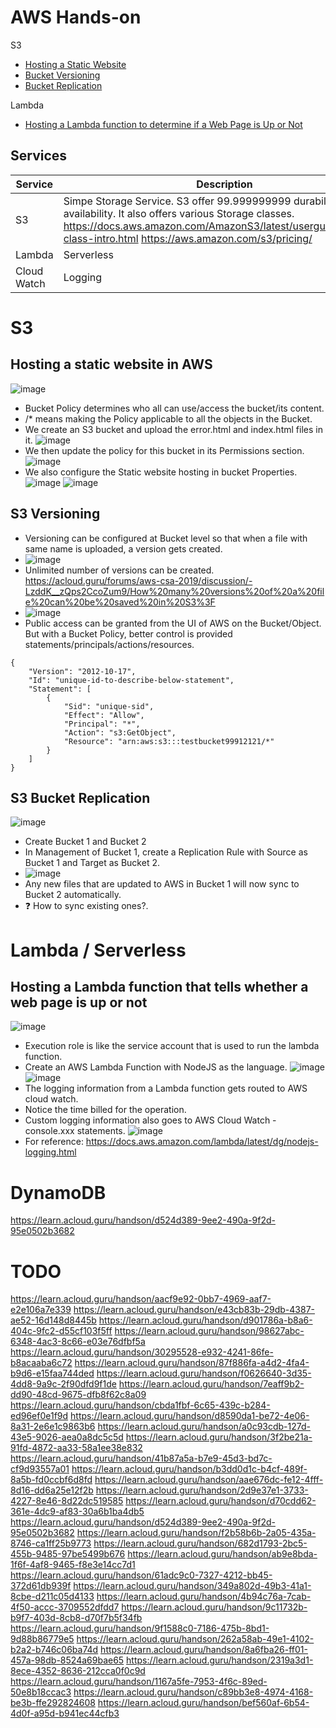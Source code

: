 # AWS Hands-on

S3
- [Hosting a Static Website](#hosting-a-static-website-in-aws)
- [Bucket Versioning](#s3-versioning)
- [Bucket Replication](#s3-bucket-replication)

Lambda
- [Hosting a Lambda function to determine if a Web Page is Up or Not](#hosting-a-lambda-function-that-tells-whether-a-web-page-is-up-or-not)

## Services

| Service      | Description |
| ----------- | ----------- |
| S3      | Simpe Storage Service. S3 offer 99.999999999 durability and 99 availability. It also offers various Storage classes.  https://docs.aws.amazon.com/AmazonS3/latest/userguide/storage-class-intro.html https://aws.amazon.com/s3/pricing/    |
| Lambda   | Serverless        |
| Cloud Watch | Logging |


# S3
## Hosting a static website in AWS
![image](https://user-images.githubusercontent.com/42272776/143780612-5294497e-e81d-41df-b878-bc8caa2896c4.png)
- Bucket Policy determines who all can use/access the bucket/its content.
- /* means making the Policy applicable to all the objects in the Bucket.
- We create an S3 bucket and upload the error.html and index.html files in it.
![image](https://user-images.githubusercontent.com/42272776/143780919-490da1e0-ff37-4d4c-a22f-05d0ae0b4537.png)
- We then update the policy for this bucket in its Permissions section.
![image](https://user-images.githubusercontent.com/42272776/143780927-5bd655fc-c9e4-4acf-8f7a-5aefbe35ad7b.png)
- We also configure the Static website hosting in bucket Properties.
![image](https://user-images.githubusercontent.com/42272776/143780943-bd7fba54-5e44-4afd-b00b-ebcff8f288df.png)
![image](https://user-images.githubusercontent.com/42272776/143780793-fc175b66-8ebe-4781-a2c1-e9a34e445dff.png)

## S3 Versioning
- Versioning can be configured at Bucket level so that when a file with same name is uploaded, a version gets created.
- ![image](https://user-images.githubusercontent.com/42272776/144109147-b74bae10-32b6-4200-ae6a-23a8fc4a579c.png)
- Unlimited number of versions can be created. https://acloud.guru/forums/aws-csa-2019/discussion/-LzddK__zQps2CcoZum9/How%20many%20versions%20of%20a%20file%20can%20be%20saved%20in%20S3%3F
- ![image](https://user-images.githubusercontent.com/42272776/144108361-71753a72-9fae-4bdb-b3d3-78b46fa94be1.png)
- Public access can be granted from the UI of AWS on the Bucket/Object. But with a Bucket Policy, better control is provided statements/principals/actions/resources.
```
{
    "Version": "2012-10-17",
    "Id": "unique-id-to-describe-below-statement",
    "Statement": [
        {
            "Sid": "unique-sid",
            "Effect": "Allow",
            "Principal": "*",
            "Action": "s3:GetObject",
            "Resource": "arn:aws:s3:::testbucket99912121/*"
        }
    ]
}
```

## S3 Bucket Replication
![image](https://user-images.githubusercontent.com/42272776/143920852-223d5357-00c9-4d9d-8b81-0e395fa5dac4.png)
- Create Bucket 1 and Bucket 2
- In Management of Bucket 1, create a Replication Rule with Source as Bucket 1 and Target as Bucket 2.
- ![image](https://user-images.githubusercontent.com/42272776/143920961-555fe1ae-7fd2-489b-a64b-1d21c583e140.png)
- Any new files that are updated to AWS in Bucket 1 will now sync to Bucket 2 automatically.
- ❓ How to sync existing ones?.

# Lambda / Serverless
## Hosting a Lambda function that tells whether a web page is up or not
![image](https://user-images.githubusercontent.com/42272776/143782240-0956fddd-d006-489d-abf1-779e19bb6eb6.png)
- Execution role is like the service account that is used to run the lambda function.
- Create an AWS Lambda Function with NodeJS as the language.
![image](https://user-images.githubusercontent.com/42272776/143782396-0fe12395-962d-41ef-b7fa-3bd625a52d26.png)
![image](https://user-images.githubusercontent.com/42272776/143782138-6965ea3e-6388-4c5a-b2bd-73d206d9848c.png)
- The logging information from a Lambda function gets routed to AWS cloud watch.
- Notice the time billed for the operation.
- Custom logging information also goes to AWS Cloud Watch - console.xxx statements.
![image](https://user-images.githubusercontent.com/42272776/143782116-fbedd5de-a894-4826-b65b-33d655bfb703.png)
- For reference: https://docs.aws.amazon.com/lambda/latest/dg/nodejs-logging.html

# DynamoDB
https://learn.acloud.guru/handson/d524d389-9ee2-490a-9f2d-95e0502b3682



# TODO
https://learn.acloud.guru/handson/aacf9e92-0bb7-4969-aaf7-e2e106a7e339
https://learn.acloud.guru/handson/e43cb83b-29db-4387-ae52-16d148d8445b
https://learn.acloud.guru/handson/d901786a-b8a6-404c-9fc2-d55cf103f5ff
https://learn.acloud.guru/handson/98627abc-6348-4ac3-8c66-e03e76dfbf5a
https://learn.acloud.guru/handson/30295528-e932-4241-86fe-b8acaaba6c72
https://learn.acloud.guru/handson/87f886fa-a4d2-4fa4-b9d6-e15faa744ded
https://learn.acloud.guru/handson/f0626640-3d35-4dd8-9a9c-2f90dfd9f1de
https://learn.acloud.guru/handson/7eaff9b2-dd90-48cd-9675-dfb8f62c8a09
https://learn.acloud.guru/handson/cbda1fbf-6c65-439c-b284-ed96ef0e1f9d
https://learn.acloud.guru/handson/d8590da1-be72-4e06-8a31-2e6e1c9863b6
https://learn.acloud.guru/handson/a0c93cdb-127d-43e5-9026-aea0a8dc5c5d
https://learn.acloud.guru/handson/3f2be21a-91fd-4872-aa33-58a1ee38e832
https://learn.acloud.guru/handson/41b87a5a-b7e9-45d3-bd7c-cf9d93557a01
https://learn.acloud.guru/handson/b3dd0d1c-b4cf-489f-8a5b-fd0ccbf6d8fd
https://learn.acloud.guru/handson/aae676dc-fe12-4fff-8d16-dd6a25e12f2b
https://learn.acloud.guru/handson/2d9e37e1-3733-4227-8e46-8d22dc519585
https://learn.acloud.guru/handson/d70cdd62-361e-4dc9-af83-30a6b1ba4db5
https://learn.acloud.guru/handson/d524d389-9ee2-490a-9f2d-95e0502b3682
https://learn.acloud.guru/handson/f2b58b6b-2a05-435a-8746-ca1ff25b9773
https://learn.acloud.guru/handson/682d1793-2bc5-455b-9485-97be5499b676
https://learn.acloud.guru/handson/ab9e8bda-1f6f-4af8-9465-f8e3e14cc7d1
https://learn.acloud.guru/handson/61adc9c0-7327-4212-bb45-372d61db939f
https://learn.acloud.guru/handson/349a802d-49b3-41a1-8cbe-d211c05d4133
https://learn.acloud.guru/handson/4b94c76a-7cab-4f50-accc-3709552dfdd7
https://learn.acloud.guru/handson/9c11732b-b9f7-403d-8cb8-d70f7b5f34fb
https://learn.acloud.guru/handson/9f1588c0-7186-475b-8bd1-9d88b86779e5
https://learn.acloud.guru/handson/262a58ab-49e1-4102-b2a2-b746c06ba74d
https://learn.acloud.guru/handson/8a6fba26-ff01-457a-98db-8524a69bae65
https://learn.acloud.guru/handson/2319a3d1-8ece-4352-8636-212cca0f0c9d
https://learn.acloud.guru/handson/1167a5fe-7953-4f6c-89ed-50e8b18ccac3
https://learn.acloud.guru/handson/c89bb3e8-4974-4168-be3b-ffe292824608
https://learn.acloud.guru/handson/bef560af-6b54-4d0f-a95d-b941ec44cfb3
